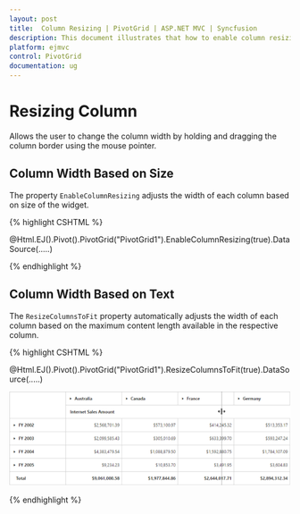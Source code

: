 ```yaml
---
layout: post
title:  Column Resizing | PivotGrid | ASP.NET MVC | Syncfusion
description: This document illustrates that how to enable column resizing feature and its customization through API in ASP.NET MVC PivotGrid control
platform: ejmvc
control: PivotGrid
documentation: ug
---
```


# Resizing Column

Allows the user to change the column width by holding and dragging the column border using the mouse pointer.

## Column Width Based on Size

The property `EnableColumnResizing` adjusts the width of each column based on size of the widget.

{% highlight CSHTML %}

@Html.EJ().Pivot().PivotGrid("PivotGrid1").EnableColumnResizing(true).DataSource(.....)

{% endhighlight %}

## Column Width Based on Text

The `ResizeColumnsToFit` property automatically adjusts the width of each column based on the maximum content length available in the respective column.

{% highlight CSHTML %}

@Html.EJ().Pivot().PivotGrid("PivotGrid1").ResizeColumnsToFit(true).DataSource(.....)

![Column resizing in ASP NET MVC pivot grid control](Column-Resizing_images/columnresizing.png)

{% endhighlight %}